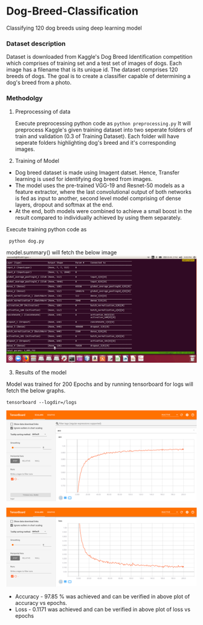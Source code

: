 # Dog-Breed-Classification
Classifying 120 dog breeds using deep learning model
### Dataset description
Dataset is downloaded from Kaggle's Dog Breed Identification competition which comprises of training set and a test set of images of dogs. Each image has a filename that is its unique id. The dataset comprises 120 breeds of dogs. The goal  is to create a classifier capable of determining a dog's breed from a photo.
### Methodolgy
1. Preprocessing of data

    Execute preprocessing python code as 
   `
   python preprocessing.py
 ` 
It will preprocess Kaggle's given training dataset into two seperate folders of train and validation (0.3 of Training Dataset). Each folder will have seperate folders highlighting dog's breed and it's corresponding images.

2. Training of Model
* Dog breed dataset is made using Imagent datset. Hence, Transfer learning is used for identifying dog breed from images. 
* The model uses the pre-trained VGG-19 and Resnet-50 models as a feature extractor, where the last convolutional output of both networks is fed as input to another, second level model comprising of dense layers, dropout and softmax at the end.
* At the end, both models were combined to achieve a small boost in the result compared to individually achieved by using them separately. 

Execute training python code as 
  
  ```
   python dog.py
  ```

model.summary() will fetch the below image
![alt text](https://github.com/avenash97/Dog-Breed-Classification/blob/master/Screenshot%20from%202018-10-27%2021-05-22.png)

3. Results of the model

Model was trained for 200 Epochs and by running tensorboard for logs will fetch the below graphs.
   
   ```
   tensorboard --logdir=/logs
  ```
![alt text](https://github.com/avenash97/Dog-Breed-Classification/blob/master/Images/Accuracy1.png)

![alt text](https://github.com/avenash97/Dog-Breed-Classification/blob/master/Images/Loss1.png)



* Accuracy - 97.85 % was achieved and can be verified in above plot of accuracy vs epochs.
* Loss - 0.1171 was achieved and can be verified in above plot of loss vs epochs

